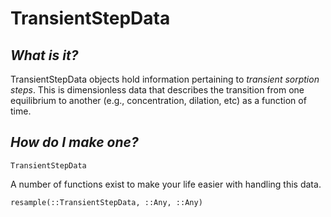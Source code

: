 # TransientStepData


## *What is it?*

TransientStepData objects hold information pertaining to *transient sorption steps*. This is dimensionless data that describes the transition from one equilibrium to another (e.g., concentration, dilation, etc) as a function of time. 


## *How do I make one?*

```@docs
TransientStepData
```



A number of functions exist to make your life easier with handling this data. 

```@docs
resample(::TransientStepData, ::Any, ::Any)
```